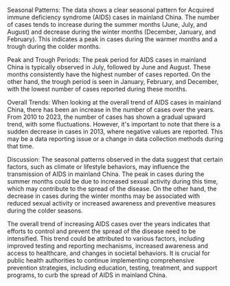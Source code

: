 Seasonal Patterns: The data shows a clear seasonal pattern for Acquired immune deficiency syndrome (AIDS) cases in mainland China. The number of cases tends to increase during the summer months (June, July, and August) and decrease during the winter months (December, January, and February). This indicates a peak in cases during the warmer months and a trough during the colder months.

Peak and Trough Periods: The peak period for AIDS cases in mainland China is typically observed in July, followed by June and August. These months consistently have the highest number of cases reported. On the other hand, the trough period is seen in January, February, and December, with the lowest number of cases reported during these months.

Overall Trends: When looking at the overall trend of AIDS cases in mainland China, there has been an increase in the number of cases over the years. From 2010 to 2023, the number of cases has shown a gradual upward trend, with some fluctuations. However, it's important to note that there is a sudden decrease in cases in 2013, where negative values are reported. This may be a data reporting issue or a change in data collection methods during that time.

Discussion: The seasonal patterns observed in the data suggest that certain factors, such as climate or lifestyle behaviors, may influence the transmission of AIDS in mainland China. The peak in cases during the summer months could be due to increased sexual activity during this time, which may contribute to the spread of the disease. On the other hand, the decrease in cases during the winter months may be associated with reduced sexual activity or increased awareness and preventive measures during the colder seasons.

The overall trend of increasing AIDS cases over the years indicates that efforts to control and prevent the spread of the disease need to be intensified. This trend could be attributed to various factors, including improved testing and reporting mechanisms, increased awareness and access to healthcare, and changes in societal behaviors. It is crucial for public health authorities to continue implementing comprehensive prevention strategies, including education, testing, treatment, and support programs, to curb the spread of AIDS in mainland China.